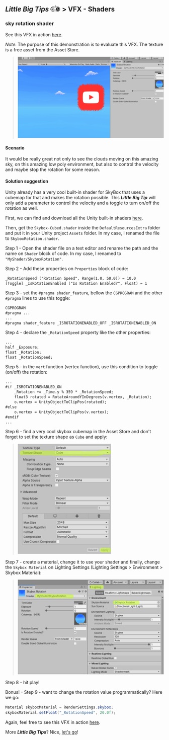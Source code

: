 ## _**Little Big Tips**_ ![Joystick](https://raw.githubusercontent.com/alissin/alissin.github.io/master/images/joystick.png) > VFX - Shaders

### sky rotation shader

See this VFX in action [here](https://youtu.be/RaVctatXrXM).

_Note_: The purpose of this demonstration is to evaluate this VFX. The texture is a free asset from the Asset Store.

> [![sky rotation shader](./sky-rotation-shader_small.png)](https://youtu.be/RaVctatXrXM)

#### Scenario
It would be really great not only to see the clouds moving on this amazing sky, on this amazing low poly environment, but also to control the velocity and maybe stop the rotation for some reason.

#### Solution suggestion
Unity already has a very cool built-in shader for SkyBox that uses a cubemap for that and makes the rotation possible. This _**Little Big Tip**_ will only add a parameter to control the velocity and a toggle to turn on/off the rotation as well.

First, we can find and download all the Unity built-in shaders [here](https://unity3d.com/get-unity/download/archive).

Then, get the `Skybox-Cubed.shader` inside the `DefaultResourcesExtra` folder and put it in your Unity project `Assets` folder. In my case, I renamed the file to `SkyboxRotation.shader`.

Step 1 - Open the shader file on a text editor and rename the path and the name on `Shader` block of code. In my case, I renamed to `"MyShader/SkyboxRotation"`.

Step 2 - Add these properties on `Properties` block of code:

```
_RotationSpeed ("Rotation Speed", Range(1.0, 50.0)) = 10.0
[Toggle] _IsRotationEnabled ("Is Rotation Enabled?", Float) = 1
```

Step 3 - set the `#pragma shader_feature`, bellow the `CGPROGRAM` and the other `#pragma` lines to use this toggle:

```
CGPROGRAM
#pragma ...
...
#pragma shader_feature _ISROTATIONENABLED_OFF _ISROTATIONENABLED_ON
```

Step 4 - declare the `_RotationSpeed` property like the other properties:

```
...
half _Exposure;
float _Rotation;
float _RotationSpeed;
```

Step 5 - in the `vert` function (vertex function), use this condition to toggle (on/off) the rotation:

```
...
#if _ISROTATIONENABLED_ON
    _Rotation += _Time.y % 359 * _RotationSpeed;
    float3 rotated = RotateAroundYInDegrees(v.vertex, _Rotation);
    o.vertex = UnityObjectToClipPos(rotated);
#else
    o.vertex = UnityObjectToClipPos(v.vertex);
#endif
...
```

Step 6 - find a very cool skybox cubemap in the Asset Store and don't forget to set the texture shape as `Cube` and apply:

> ![cubemap-texture](./cubemap-texture.png)

Step 7 - create a material, change it to use your shader and finally, change the `Skybox Material` on Lighting Settings (Lighting Settings > Environment > Skybox Material):

> ![material_lighting-settings](./material_lighting-settings.png)

Step 8 - hit play!

Bonus! - Step 9 - want to change the rotation value programmatically? Here we go:

```csharp
Material skyboxMaterial = RenderSettings.skybox;
skyboxMaterial.setFloat("_RotationSpeed", 20.0f);
```

Again, feel free to see this VFX in action [here](https://youtu.be/RaVctatXrXM).

More _**Little Big Tips**_? Nice, [let's go](https://github.com/alissin/little-big-tips)!
